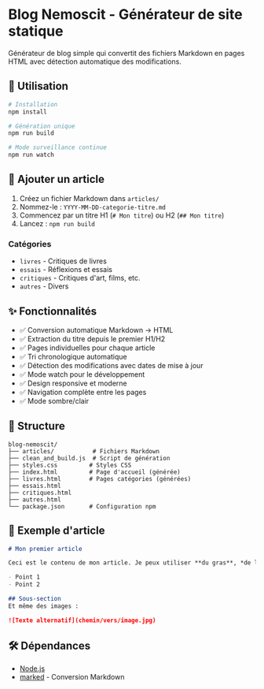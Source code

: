 # Blog Nemoscit - Générateur de site statique

Générateur de blog simple qui convertit des fichiers Markdown en pages HTML avec détection automatique des modifications.

## 🚀 Utilisation

```bash
# Installation
npm install

# Génération unique
npm run build

# Mode surveillance continue
npm run watch
```

## 📝 Ajouter un article

1. Créez un fichier Markdown dans `articles/`
2. Nommez-le : `YYYY-MM-DD-categorie-titre.md`
3. Commencez par un titre H1 (`# Mon titre`) ou H2 (`## Mon titre`)
4. Lancez : `npm run build`

### Catégories
- `livres` - Critiques de livres
- `essais` - Réflexions et essais
- `critiques` - Critiques d'art, films, etc.
- `autres` - Divers

## ✨ Fonctionnalités

- ✅ Conversion automatique Markdown → HTML
- ✅ Extraction du titre depuis le premier H1/H2
- ✅ Pages individuelles pour chaque article
- ✅ Tri chronologique automatique
- ✅ Détection des modifications avec dates de mise à jour
- ✅ Mode watch pour le développement
- ✅ Design responsive et moderne
- ✅ Navigation complète entre les pages
- ✅ Mode sombre/clair

## 📁 Structure

```
blog-nemoscit/
├── articles/           # Fichiers Markdown
├── clean_and_build.js  # Script de génération
├── styles.css         # Styles CSS
├── index.html         # Page d'accueil (générée)
├── livres.html        # Pages catégories (générées)
├── essais.html
├── critiques.html
├── autres.html
└── package.json       # Configuration npm
```

## 📖 Exemple d'article

```markdown
# Mon premier article

Ceci est le contenu de mon article. Je peux utiliser **du gras**, *de l'italique*, des listes :

- Point 1
- Point 2

## Sous-section
Et même des images :

![Texte alternatif](chemin/vers/image.jpg)
```

## 🛠️ Dépendances

- [Node.js](https://nodejs.org/)
- [marked](https://www.npmjs.com/package/marked) - Conversion Markdown 